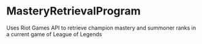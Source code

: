 # MasteryRetrievalProgram
Uses Riot Games API to retrieve champion mastery and summoner ranks in a current game of League of Legends
